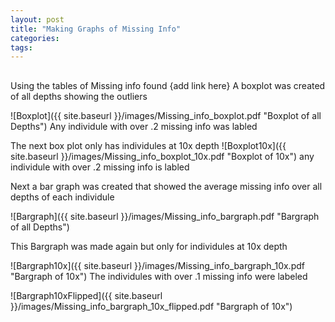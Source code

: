 ```yaml
---
layout: post
title: "Making Graphs of Missing Info"
categories: 
tags: 
---
```


##

Using the tables of Missing info found {add link here} A boxplot was created of all depths showing the outliers 

![Boxplot]({{ site.baseurl }}/images/Missing_info_boxplot.pdf "Boxplot of all Depths")
Any individule with over .2 missing info was labled

The next box plot only has individules at 10x depth
![Boxplot10x]({{ site.baseurl }}/images/Missing_info_boxplot_10x.pdf "Boxplot of 10x")
any individule with over .2 missing info is labled 


Next a bar graph was created that showed the average missing info over all depths of each individule 

![Bargraph]({{ site.baseurl }}/images/Missing_info_bargraph.pdf "Bargraph of all Depths")

This Bargraph was made again but only for individules at 10x depth

![Bargraph10x]({{ site.baseurl }}/images/Missing_info_bargraph_10x.pdf "Bargraph of 10x")
The individules with over .1 missing info were labeled 

![Bargraph10xFlipped]({{ site.baseurl }}/images/Missing_info_bargraph_10x_flipped.pdf "Bargraph of 10x")

